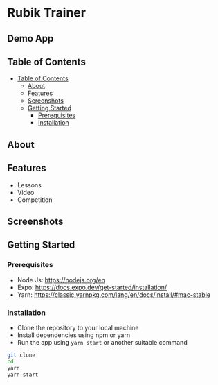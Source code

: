 # Rubik Trainer

## Demo App



## Table of Contents

-   [Table of Contents](#table-of-contents)
    -   [About](#about)
    -   [Features](#features)
    -   [Screenshots](#screenshots)
    -   [Getting Started](#getting-started)
        -   [Prerequisites](#prerequisites)
        -   [Installation](#installation)

## About

## Features

-   Lessons
-   Video
-   Competition

## Screenshots

<p float='left'>
<!-- <img src="images/home.png" width="45%" alt='screen1'>
<img src="images/VideoHome.jpg" width="45%" alt='screen1'>
<img src="images/Video.jpg" width="45%" alt='screen1'>
<img src="images/QuizHome.jpg" width="45%" alt='screen1'>
<img src="images/QuizAns.jpg" width="45%" alt='screen1'>
<img src="images/PuzzleHome.jpg" width="45%" alt='screen1'>
<img src="images/Puzzle.jpg" width="45%" alt='screen1'> -->
</p>

## Getting Started

### Prerequisites

-   Node.Js: https://nodejs.org/en
-   Expo: https://docs.expo.dev/get-started/installation/
-   Yarn: https://classic.yarnpkg.com/lang/en/docs/install/#mac-stable

### Installation

-   Clone the repository to your local machine
-   Install dependencies using npm or yarn
-   Run the app using `yarn start` or another suitable command

```bash
git clone 
cd 
yarn
yarn start
```
